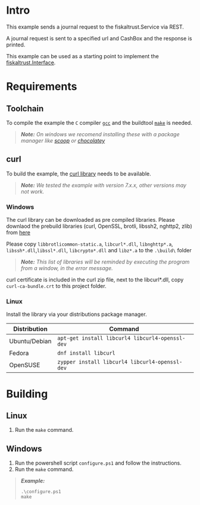 # Intro

This example sends a journal request to the fiskaltrust.Service via REST.

A journal request is sent to a specified url and CashBox and the response is printed.

This example can be used as a starting point to implement the [fiskaltrust.Interface](https://github.com/fiskaltrust/interface-doc).

# Requirements

## Toolchain

To compile the example the `C` compiler [`gcc`](https://gcc.gnu.org/install/) and the buildtool [`make`](https://www.gnu.org/software/make/) is needed.

> _**Note:** On windows we recomend installing these with a package manager like [scoop](https://scoop.sh/) or [chocolatey](https://chocolatey.org/)_

## curl

To build the example, the [curl library](https://curl.haxx.se/libcurl/) needs to be available.

> _**Note:** We tested the example with version 7.x.x, other versions may not work._

### Windows

The curl library can be downloaded as pre compiled libraries. Please downlaod the prebuild libraries (curl, OpenSSL, brotli, libssh2, nghttp2, zlib) from [here](https://curl.haxx.se/windows/)

Please copy `libbrotlicommon-static.a`, `libcurl*.dll`, `libnghttp*.a`, `libssh*.dll`,`libssl*.dll`, `libcrypto*.dll` and `libz*.a` to the `.\build\` folder

> _**Note:** This list of libraries will be reminded by executing the program from a window, in the error message._

curl certificate is included in the curl zip file, next to the libcurl*.dll, copy  `curl-ca-bundle.crt` to this project folder.

### Linux

Install the library via your distributions package manager.

| Distribution  | Command                    |
|---------------|----------------------------|
| Ubuntu/Debian | `apt-get install libcurl4 libcurl4-openssl-dev` |
| Fedora        | `dnf install libcurl`                           |
| OpenSUSE      | `zypper install libcurl4 libcurl4-openssl-dev`  |

# Building

## Linux

  1. Run the `make` command.

## Windows

  1. Run the powershell script `configure.ps1` and follow the instructions.
  2. Run the `make` command.

> _**Example:**_
> ```
> .\configure.ps1
> make
> ```
